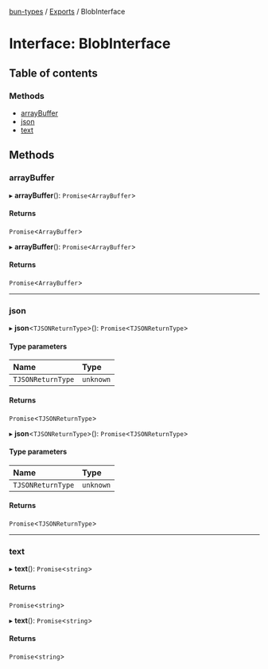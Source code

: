 [bun-types](https://github.com/oven-sh/bun-types/blob/master/api-docs/README.md) / [Exports](https://github.com/oven-sh/bun-types/blob/master/api-docs/modules.md) / BlobInterface

# Interface: BlobInterface

## Table of contents

### Methods

- [arrayBuffer](https://github.com/oven-sh/bun-types/blob/master/api-docs/interfaces/BlobInterface.md#arraybuffer)
- [json](https://github.com/oven-sh/bun-types/blob/master/api-docs/interfaces/BlobInterface.md#json)
- [text](https://github.com/oven-sh/bun-types/blob/master/api-docs/interfaces/BlobInterface.md#text)

## Methods

### arrayBuffer

▸ **arrayBuffer**(): `Promise`<`ArrayBuffer`\>

#### Returns

`Promise`<`ArrayBuffer`\>

▸ **arrayBuffer**(): `Promise`<`ArrayBuffer`\>

#### Returns

`Promise`<`ArrayBuffer`\>

___

### json

▸ **json**<`TJSONReturnType`\>(): `Promise`<`TJSONReturnType`\>

#### Type parameters

| Name | Type |
| :------ | :------ |
| `TJSONReturnType` | `unknown` |

#### Returns

`Promise`<`TJSONReturnType`\>

▸ **json**<`TJSONReturnType`\>(): `Promise`<`TJSONReturnType`\>

#### Type parameters

| Name | Type |
| :------ | :------ |
| `TJSONReturnType` | `unknown` |

#### Returns

`Promise`<`TJSONReturnType`\>

___

### text

▸ **text**(): `Promise`<`string`\>

#### Returns

`Promise`<`string`\>

▸ **text**(): `Promise`<`string`\>

#### Returns

`Promise`<`string`\>
